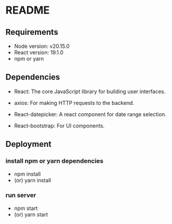 # README

## Requirements

* Node version: v20.15.0
* React version: 19.1.0
* npm or yarn

## Dependencies

* React: The core JavaScript library for building user interfaces.

* axios: For making HTTP requests to the backend.

* React-datepicker: A react component for date range selection.

* React-bootstrap: For UI components.

## Deployment

### install npm or yarn dependencies
* npm install 
* (or) yarn install

### run server
* npm start
* (or) yarn start